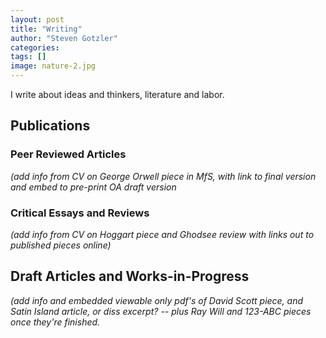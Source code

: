 ```yaml
---
layout: post
title: "Writing"
author: "Steven Gotzler"
categories:
tags: []
image: nature-2.jpg
---
```


I write about ideas and thinkers, literature and labor.

## Publications

### Peer Reviewed Articles
*(add info from CV on George Orwell piece in MfS, with link to final version and embed to pre-print OA draft version*
 
### Critical Essays and Reviews
*(add info from CV on Hoggart piece and Ghodsee review with links out to published pieces online)*

## Draft Articles and Works-in-Progress
*(add info and embedded viewable only pdf's of David Scott piece, and Satin Island article, or diss excerpt? -- plus Ray Will and 123-ABC pieces once they're finished.*
